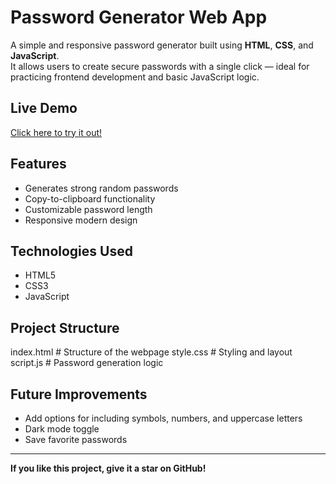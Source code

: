 #  Password Generator Web App

A simple and responsive password generator built using **HTML**, **CSS**, and **JavaScript**.  
It allows users to create secure passwords with a single click — ideal for practicing frontend development and basic JavaScript logic.

##  Live Demo
 [Click here to try it out!](https://aaratideshmukh.github.io/password-web/)

##  Features
- Generates strong random passwords  
- Copy-to-clipboard functionality  
- Customizable password length  
- Responsive modern design  

##  Technologies Used
- HTML5  
- CSS3  
- JavaScript  

##  Project Structure

index.html # Structure of the webpage
style.css # Styling and layout
script.js # Password generation logic


##  Future Improvements
- Add options for including symbols, numbers, and uppercase letters  
- Dark mode toggle  
- Save favorite passwords  

---

 **If you like this project, give it a star on GitHub!**
